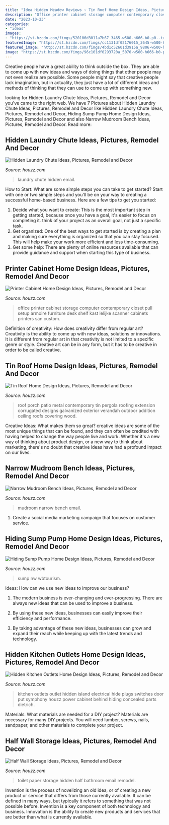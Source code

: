 ```yaml
---
title: "Idea Hidden Meadow Reviews ~ Tin Roof Home Design Ideas, Pictures, Remodel And Decor"
description: "Office printer cabinet storage computer contemporary closet pull setup armoire furniture desk shelf kast lelijke scanner cabinets printers san custom"
date: "2023-10-23"
categories:
- "ideas"
images:
- "https://st.hzcdn.com/fimgs/520106d3011a7b67_3465-w500-h666-b0-p0--traditional-bathroom.jpg"
featuredImage: "https://st.hzcdn.com/fimgs/cc1131df02176015_3645-w500-h666-b0-p0--traditional-laundry-room.jpg"
featured_image: "http://st.hzcdn.com/fimgs/4bd1c52601d3915a_9806-w500-h666-b0-p0--contemporary.jpg"
image: "https://st.hzcdn.com/fimgs/96c101df0293720a_5070-w500-h666-b0-p0--transitional-entry.jpg"
---
```



Creative people have a great ability to think outside the box. They are able to come up with new ideas and ways of doing things that other people may not even realize are possible. Some people might say that creative people lack imagination, but in actuality, they just have a lot of different ideas and methods of thinking that they can use to come up with something new.

	

		
looking for Hidden Laundry Chute Ideas, Pictures, Remodel and Decor you've came to the right web. We have 7 Pictures about Hidden Laundry Chute Ideas, Pictures, Remodel and Decor like Hidden Laundry Chute Ideas, Pictures, Remodel and Decor, Hiding Sump Pump Home Design Ideas, Pictures, Remodel and Decor and also Narrow Mudroom Bench Ideas, Pictures, Remodel and Decor. Read more:
		
    
## Hidden Laundry Chute Ideas, Pictures, Remodel And Decor

<img loading=lazy src="https://st.hzcdn.com/fimgs/cc1131df02176015_3645-w500-h666-b0-p0--traditional-laundry-room.jpg" onerror="this.onerror=null;this.src='https://tse2.mm.bing.net/th?id=OIP.WrLCshsVtYRdjPGmd6B4ZwHaJ3&amp;pid=15.1';" alt="Hidden Laundry Chute Ideas, Pictures, Remodel and Decor">

_Source: houzz.com_

>laundry chute hidden email. 

	

How to Start: What are some simple steps you can take to get started?
Start with one or two simple steps and you'll be on your way to creating a successful home-based business. Here are a few tips to get you started: 
1. Decide what you want to create: This is the most important step in getting started, because once you have a goal, it's easier to focus on completing it. think of your project as an overall goal, not just a specific task. 
2. Get organized: One of the best ways to get started is by creating a plan and making sure everything is organized so that you can stay focused. This will help make your work more efficient and less time-consuming. 
3. Get some help: There are plenty of online resources available that can provide guidance and support when starting this type of business.

    
## Printer Cabinet Home Design Ideas, Pictures, Remodel And Decor

<img loading=lazy src="http://st.hzcdn.com/fimgs/7ec1379e0c683b07_3758-w500-h400-b0-p0--contemporary-home-office.jpg" onerror="this.onerror=null;this.src='https://tse1.mm.bing.net/th?id=OIP.g_siQnqXMqk8IPNtl9k22QHaF7&amp;pid=15.1';" alt="Printer Cabinet Home Design Ideas, Pictures, Remodel and Decor">

_Source: houzz.com_

>office printer cabinet storage computer contemporary closet pull setup armoire furniture desk shelf kast lelijke scanner cabinets printers san custom. 

	

Definition of creativity: How does creativity differ from regular art?
Creativity is the ability to come up with new ideas, solutions or innovations. It is different from regular art in that creativity is not limited to a specific genre or style. Creative art can be in any form, but it has to be creative in order to be called creative.

    
## Tin Roof Home Design Ideas, Pictures, Remodel And Decor

<img loading=lazy src="http://st.hzcdn.com/fimgs/4f9130c4020ba801_8191-w500-h666-b0-p0--contemporary-porch.jpg" onerror="this.onerror=null;this.src='https://tse2.mm.bing.net/th?id=OIP.FMVh_WP68rchtoGdnmX4WwHaJ3&amp;pid=15.1';" alt="Tin Roof Home Design Ideas, Pictures, Remodel and Decor">

_Source: houzz.com_

>roof porch patio metal contemporary tin pergola roofing extension corrugated designs galvanized exterior verandah outdoor addition ceiling roofs covering wood. 

	

Creative Ideas: What makes them so great?
creative ideas are some of the most unique things that can be found, and they can often be credited with having helped to change the way people live and work. Whether it's a new way of thinking about product design, or a new way to think about marketing, there's no doubt that creative ideas have had a profound impact on our lives.

    
## Narrow Mudroom Bench Ideas, Pictures, Remodel And Decor

<img loading=lazy src="https://st.hzcdn.com/fimgs/96c101df0293720a_5070-w500-h666-b0-p0--transitional-entry.jpg" onerror="this.onerror=null;this.src='https://tse3.mm.bing.net/th?id=OIP.PbypKRta-kZ1EbPBNuBUkQHaJ3&amp;pid=15.1';" alt="Narrow Mudroom Bench Ideas, Pictures, Remodel and Decor">

_Source: houzz.com_

>mudroom narrow bench email. 

	

1. Create a social media marketing campaign that focuses on customer service.

    
## Hiding Sump Pump Home Design Ideas, Pictures, Remodel And Decor

<img loading=lazy src="http://st.hzcdn.com/fimgs/4bd1c52601d3915a_9806-w500-h666-b0-p0--contemporary.jpg" onerror="this.onerror=null;this.src='https://tse2.mm.bing.net/th?id=OIP.N0Q_Af6iR_uBaXYxcmvyVgHaJ3&amp;pid=15.1';" alt="Hiding Sump Pump Home Design Ideas, Pictures, Remodel and Decor">

_Source: houzz.com_

>sump nw wbtourism. 

	

Ideas: How can we use new ideas to improve our business?
1. The modern business is ever-changing and ever-progressing. There are always new ideas that can be used to improve a business.
2. By using these new ideas, businesses can easily improve their efficiency and performance.

3. By taking advantage of these new ideas, businesses can grow and expand their reach while keeping up with the latest trends and technology.

    
## Hidden Kitchen Outlets Home Design Ideas, Pictures, Remodel And Decor

<img loading=lazy src="http://st.hzcdn.com/fimgs/334148390dd271ec_3182-w500-h666-b0-p0--kitchen.jpg" onerror="this.onerror=null;this.src='https://tse3.mm.bing.net/th?id=OIP.-Q1tDpKYa2KSZIIyxuQ1QQHaJ3&amp;pid=15.1';" alt="Hidden Kitchen Outlets Home Design Ideas, Pictures, Remodel and Decor">

_Source: houzz.com_

>kitchen outlets outlet hidden island electrical hide plugs switches door put symphony houzz power cabinet behind hiding concealed parts dietrich. 

	

Materials: What materials are needed for a DIY project?
Materials are necessary for many DIY projects. You will need lumber, screws, nails, sandpaper, and other materials to complete your project.

    
## Half Wall Storage Ideas, Pictures, Remodel And Decor

<img loading=lazy src="https://st.hzcdn.com/fimgs/520106d3011a7b67_3465-w500-h666-b0-p0--traditional-bathroom.jpg" onerror="this.onerror=null;this.src='https://tse1.mm.bing.net/th?id=OIP.pwGyK3-Xpdlt0uagcaFJwAHaJ3&amp;pid=15.1';" alt="Half Wall Storage Ideas, Pictures, Remodel and Decor">

_Source: houzz.com_

>toilet paper storage hidden half bathroom email remodel. 

	

Invention is the process of novelizing an old idea, or of creating a new product or service that differs from those currently available. It can be defined in many ways, but typically it refers to something that was not possible before. Invention is a key component of both technology and business. Innovation is the ability to create new products and services that are better than what is currently available.

